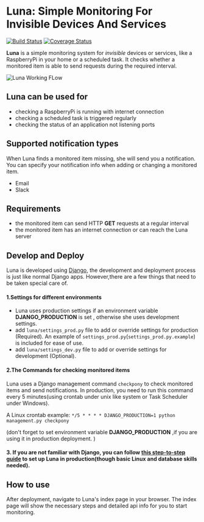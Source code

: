 # Luna: Simple Monitoring For Invisible Devices And Services
[![Build Status](https://app.travis-ci.com/avrilmaomao/lunakeeper.svg?branch=master)](https://app.travis-ci.com/avrilmaomao/lunakeeper)
[![Coverage Status](https://coveralls.io/repos/github/avrilmaomao/lunakeeper/badge.svg?branch=master)](https://coveralls.io/github/avrilmaomao/lunakeeper?branch=dev)

**Luna** is a simple monitoring system for *invisible* devices or services, like a RaspberryPi in your home or a scheduled task. It checks whether a monitored item is able to send requests during the required interval.

![Luna Working FLow](https://docs.google.com/drawings/d/e/2PACX-1vSTG1VyblXbcN_uBryJoOUzdgH2JabprC_eTNPZRxSb29w06qu1bQJvrnFRJgjov3LNxAAGpN8BYxXU/pub?w=306&h=255)

## Luna can be used for
- checking a RaspberryPi is running with internet connection
- checking a scheduled task is triggered regularly
- checking the status of an application not listening ports

## Supported notification types
When Luna finds a monitored item missing, she will send you a notification. You can specify your notification info when adding or changing a monitored item.

- Email 
- Slack

## Requirements
- the monitored item can send HTTP **GET** requests at a regular interval
- the monitored item has an internet connection or can reach the Luna server

## Develop and Deploy
Luna is developed using [Django](https://www.djangoproject.com/), the development and deployment process is just like normal Django apps. However,there are a few things that need to be taken special care of.
#### 1.Settings for different environments
- Luna uses production settings if an environment variable **DJANGO_PRODUCTION** is set , otherwise she uses development settings.
- add `luna/settings_prod.py` file to add or override settings for production (Required). An example of `settings_prod.py`(`settings_prod.py.example`) is included for ease of use.
- add `luna/settings_dev.py` file to add or override settings for development (Optional).

#### 2.The Commands for checking monitored items
Luna uses a Django management command `checkpony` to check monitored items and send notifications. In production, you need to run this command every 5 minutes(using crontab under unix like system or Task Scheduler under Windows).

A Linux crontab example:
`*/5 * * * * DJANGO_PRODUCTION=1 python management.py checkpony` 

(don't forget to set environment variable **DJANGO_PRODUCTION** ,if you are using it in production deployment. )

#### 3. If you are not familiar with Django, you can follow [this step-to-step guide](https://github.com/avrilmaomao/lunakeeper/wiki/How-to-deploy-Luna-on-a-Linux-server-with-Ubuntu,-Python,-Nginx,-Gunicorn-and-Django) to set up Luna in production(though basic Linux and database skills needed).

## How to use
After deployment, navigate to Luna's index page in your browser. The index page will show the necessary steps and detailed api info for you to start monitoring.
